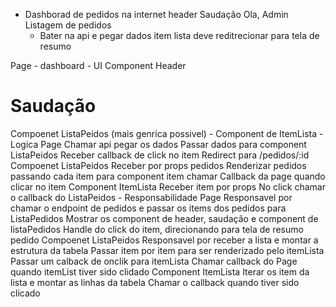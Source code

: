 <!-- Regras de components -->

- Dashborad de pedidos na internet
header
Saudação Ola, Admin
Listagem de pedidos
    - Bater na api e pegar dados 
item lista deve reditrecionar para tela de resumo

Page - dashboard
    - UI
        Component Header
        <h1>Saudação</h1>
        Compoenet ListaPeidos (mais genrica possivel)
        - Component de ItemLista
    - Logica
        Page
            Chamar api pegar os dados
            Passar dados para component ListaPeidos
            Receber callback de click no item
            Redirect para /pedidos/:id
        Compoenet ListaPeidos
            Receber por props pedidos
            Renderizar pedidos passando cada item para component item
            chamar Callback da page quando clicar no item
        Component ItemLista
            Receber item por props
            No click chamar o callback do ListaPeidos
    - Responsabilidade
        Page
            Responsavel por chamar o endpoint de pedidos e passar os items dos pedidos para ListaPedidos
            Mostrar os component de header, saudação e component de listaPedidos
            Handle do click do item, direcionando para tela de resumo pedido
        Compoenet ListaPeidos
            Responsavel por receber a lista e montar a estrutura da tabela
            Passar item por item para ser renderizado pelo itemLista
            Passar um calback de onclik para itemLista
            Chamar callback do Page quando itemList tiver sido clidado
        Component ItemLista
            Iterar os item da lista e montar as linhas da tabela
            Chamar o callback quando tiver sido clicado

            

    
